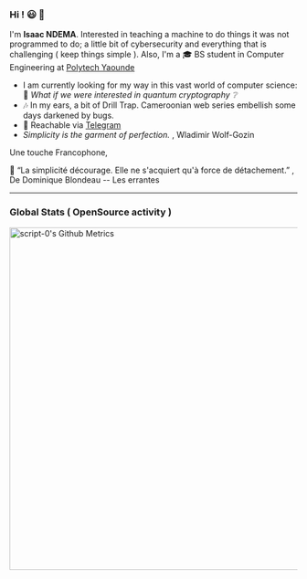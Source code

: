 ### Hi ! :smiley: 👋
I'm **Isaac NDEMA**. Interested in teaching a machine to do things it was not programmed to do; a little bit of cybersecurity and everything that is challenging ( keep things simple ). Also, I'm a :mortar_board: BS student in Computer Engineering at [Polytech Yaounde](https://polytechnique.cm)
 - I am currently looking for my way in this vast world of computer science: :thought_balloon: *What if we were interested in quantum cryptography :grey_question:*
 - :notes: In my ears, a bit of Drill Trap. Cameroonian web series embellish some days darkened by bugs.
 - :speech_balloon: Reachable via [ Telegram ](https://t.me/IsaacNdema)
 - *Simplicity is the garment of perfection.* , Wladimir Wolf-Gozin

Une touche Francophone, 

:memo: “La simplicité décourage. Elle ne s'acquiert qu'à force de détachement.” , De Dominique Blondeau -- Les errantes

---
### Global Stats ( OpenSource activity )
<p>
    <img width="600"
         src="https://metrics.lecoq.io/script-0?id=script-0&template=classic" 
         alt="script-0's Github Metrics"
     />
</p>

<!--
### WakaTime Stats (Coding activity)
<p>
    <a href="https://wakatime.com/@script0" target="_blank">
        <img width="600" src="https://github.com/script-0/script-0/blob/main/images/stat.svg"
             alt="script-0's WakaTime Activity."/>
    </a>
</p>
-->
